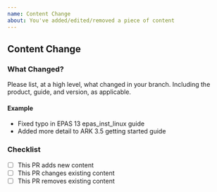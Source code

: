 ```yaml
---
name: Content Change
about: You've added/edited/removed a piece of content
---
```


## Content Change

### What Changed?

Please list, at a high level, what changed in your branch. Including the product, guide, and version, as applicable.

#### Example

- Fixed typo in EPAS 13 epas_inst_linux guide
- Added more detail to ARK 3.5 getting started guide

### Checklist

- [ ] This PR adds new content
- [ ] This PR changes existing content
- [ ] This PR removes existing content
